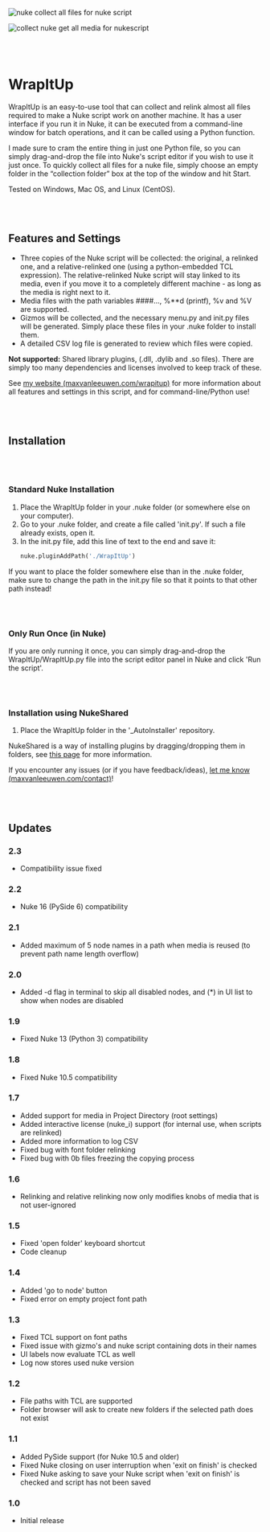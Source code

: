 
![nuke collect all files for nuke script](https://maxvanleeuwen.com/wp-content/uploads/WrapItUp_nuke.png)

![collect nuke get all media for nukescript](https://maxvanleeuwen.com/wp-content/uploads/WrapItUp_CollectedMedia.png)


<br><br>

# WrapItUp

WrapItUp is an easy-to-use tool that can collect and relink almost all files required to make a Nuke script work on another machine. It has a user interface if you run it in Nuke, it can be executed from a command-line window for batch operations, and it can be called using a Python function.

I made sure to cram the entire thing in just one Python file, so you can simply drag-and-drop the file into Nuke's script editor if you wish to use it just once. To quickly collect all files for a nuke file, simply choose an empty folder in the “collection folder” box at the top of the window and hit Start.

Tested on Windows, Mac OS, and Linux (CentOS).

<br><br>

## Features and Settings

- Three copies of the Nuke script will be collected: the original, a relinked one, and a relative-relinked one (using a python-embedded TCL expression). The relative-relinked Nuke script will stay linked to its media, even if you move it to a completely different machine - as long as the media is right next to it.
- Media files with the path variables ####..., %**d (printf), %v and %V are supported.
- Gizmos will be collected, and the necessary menu.py and init.py files will be generated. Simply place these files in your .nuke folder to install them.
- A detailed CSV log file is generated to review which files were copied.

**Not supported:** Shared library plugins, (.dll, .dylib and .so files). There are simply too many dependencies and licenses involved to keep track of these.

See [my website (maxvanleeuwen.com/wrapitup)](https://maxvanleeuwen.com/wrapitup) for more information about all features and settings in this script, and for command-line/Python use!

<br><br>

## Installation

<br><br>

### Standard Nuke Installation

1. Place the WrapItUp folder in your .nuke folder (or somewhere else on your computer).
2. Go to your .nuke folder, and create a file called 'init.py'. If such a file already exists, open it.
3. In the init.py file, add this line of text to the end and save it:
   ```python
   nuke.pluginAddPath('./WrapItUp')
   ```

If you want to place the folder somewhere else than in the .nuke folder, make sure to change the path in the init.py file so that it points to that other path instead!

<br><br>

### Only Run Once (in Nuke)

If you are only running it once, you can simply drag-and-drop the WrapItUp/WrapItUp.py file into the script editor panel in Nuke and click 'Run the script'.

<br><br>

### Installation using NukeShared

1. Place the WrapItUp folder in the '_AutoInstaller' repository.

NukeShared is a way of installing plugins by dragging/dropping them in folders, see [this page](https://maxvanleeuwen.com/nukeshared) for more information.

If you encounter any issues (or if you have feedback/ideas), [let me know (maxvanleeuwen.com/contact)](https://maxvanleeuwen.com/contact)!

<br><br>

## Updates

### 2.3

- Compatibility issue fixed

### 2.2

- Nuke 16 (PySide 6) compatibility

### 2.1

- Added maximum of 5 node names in a path when media is reused (to prevent path name length overflow)

### 2.0

- Added -d flag in terminal to skip all disabled nodes, and (*) in UI list to show when nodes are disabled

### 1.9

- Fixed Nuke 13 (Python 3) compatibility

### 1.8

- Fixed Nuke 10.5 compatibility

### 1.7

- Added support for media in Project Directory (root settings)
- Added interactive license (nuke_i) support (for internal use, when scripts are relinked)
- Added more information to log CSV
- Fixed bug with font folder relinking
- Fixed bug with 0b files freezing the copying process

### 1.6

- Relinking and relative relinking now only modifies knobs of media that is not user-ignored

### 1.5

- Fixed 'open folder' keyboard shortcut
- Code cleanup

### 1.4

- Added 'go to node' button
- Fixed error on empty project font path

### 1.3

- Fixed TCL support on font paths
- Fixed issue with gizmo's and nuke script containing dots in their names
- UI labels now evaluate TCL as well
- Log now stores used nuke version

### 1.2

- File paths with TCL are supported
- Folder browser will ask to create new folders if the selected path does not exist

### 1.1

- Added PySide support (for Nuke 10.5 and older)
- Fixed Nuke closing on user interruption when 'exit on finish' is checked
- Fixed Nuke asking to save your Nuke script when 'exit on finish' is checked and script has not been saved

### 1.0

- Initial release
